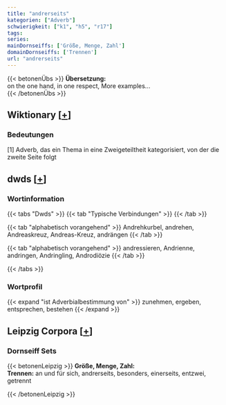 ```yaml
---
title: "andrerseits"
kategorien: ["Adverb"]
schwierigkeit: ["k1", "h5", "r17"]
tags:
series:
mainDornseiffs: ['Größe, Menge, Zahl']
domainDornseiffs: ['Trennen']
url: "andrerseits"
---
```


{{< betonenÜbs >}}
**Übersetzung:**  
on the one hand, in one respect, More examples...  
{{< /betonenÜbs >}}

## Wiktionary [[+](https://de.wiktionary.org/wiki/andrerseits)]

### Bedeutungen
[1] Adverb, das ein Thema in eine Zweigeteiltheit kategorisiert, von der die zweite Seite folgt  



## dwds [[+](https://www.dwds.de/wb/andrerseits)]

### Wortinformation
{{< tabs "Dwds" >}}
{{< tab "Typische Verbindungen" >}}
{{< /tab >}}

{{< tab "alphabetisch vorangehend" >}}
Andrehkurbel, andrehen, Andreaskreuz, Andreas-Kreuz, andrängen
{{< /tab >}}

{{< tab "alphabetisch vorangehend" >}}
andressieren, Andrienne, andringen, Andringling, Androdiözie
{{< /tab >}}

{{< /tabs >}}

### Wortprofil
{{< expand "ist Adverbialbestimmung von" >}} zunehmen, ergeben, entsprechen, bestehen {{< /expand >}}

## Leipzig Corpora [[+](https://corpora.uni-leipzig.de/en/res?word=andrerseits&corpusId=deu_newscrawl-public_2018)]

### Dornseiff Sets
{{< betonenLeipzig >}}
**Größe, Menge, Zahl:**  
**Trennen:** an und für sich, andrerseits, besonders, einerseits, entzwei, getrennt  

{{< /betonenLeipzig >}}
